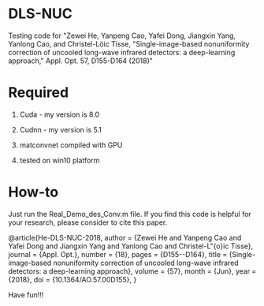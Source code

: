 # DLS-NUC
Testing code for "Zewei He, Yanpeng Cao, Yafei Dong, Jiangxin Yang, Yanlong Cao, and Christel-Löic Tisse, "Single-image-based nonuniformity correction of uncooled long-wave infrared detectors: a deep-learning approach," Appl. Opt. 57, D155-D164 (2018)"

# Required
1. Cuda - my version is 8.0

2. Cudnn - my version is 5.1

3. matconvnet compiled with GPU

4. tested on win10 platform

# How-to
Just run the Real_Demo_des_Conv.m file. If you find this code is helpful for your research, please consider to cite this paper. 

@article{He-DLS-NUC-2018,
author = {Zewei He and Yanpeng Cao and Yafei Dong and Jiangxin Yang and Yanlong Cao and Christel-L\"{o}ic Tisse},
journal = {Appl. Opt.},
number = {18},
pages = {D155--D164},
title = {Single-image-based nonuniformity correction of uncooled long-wave infrared detectors: a deep-learning approach},
volume = {57},
month = {Jun},
year = {2018},
doi = {10.1364/AO.57.00D155},
}

Have fun!!!
